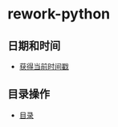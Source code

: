 # rework-python

## 日期和时间
* [获得当前时间戳](date_time/get_current_timestamp.ipynb)

## 目录操作
* [目录](path/path.ipynb)
